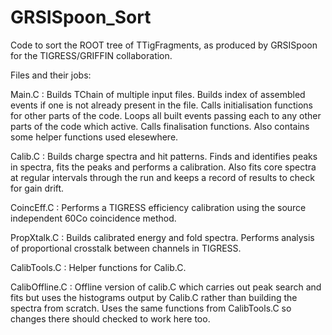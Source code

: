 GRSISpoon_Sort
==============

Code to sort the ROOT tree of TTigFragments, as produced by GRSISpoon for the TIGRESS/GRIFFIN collaboration.

Files and their jobs:

Main.C : Builds TChain of multiple input files.  Builds index of assembled events if one is not already present in the file. Calls initialisation functions for other parts of the code.  Loops all built events passing each to any other parts of the code which active.  Calls finalisation functions.  Also contains some helper functions used elesewhere.

Calib.C : Builds charge spectra and hit patterns.  Finds and identifies peaks in spectra, fits the peaks and performs a calibration.  Also fits core spectra at regular intervals through the run and keeps a record of results to check for gain drift.

CoincEff.C : Performs a TIGRESS efficiency calibration using the source independent 60Co coincidence method.

PropXtalk.C : Builds calibrated energy and fold spectra.  Performs analysis of proportional crosstalk between channels in TIGRESS.

CalibTools.C : Helper functions for Calib.C.

CalibOffline.C : Offline version of calib.C which carries out peak search and fits but uses the histograms output by Calib.C rather than building the spectra from scratch.  Uses the same functions from CalibTools.C so changes there should checked to work here too.
